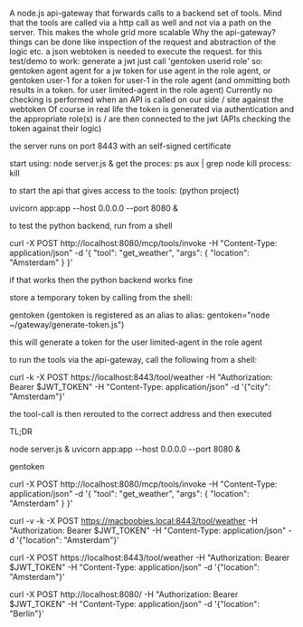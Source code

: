 A node.js api-gateway that forwards calls to a backend set of tools.
Mind that the tools are called via a http call as well and not via a path on the server. 
This makes the whole grid more scalable
Why the api-gateway? things can be done like inspection of the request and abstraction of the logic etc.
a json webtoken is needed to execute the request. 
for this test/demo to work: generate a jwt just call 'gentoken userid role' so: gentoken agent agent for a jw token for use agent in the role agent, or gentoken user-1 for a token for user-1 in the role agent (and ommitting both results in a token. for user limited-agent in the role agent)
Currently no checking is performed when an API is called on our side / site against the webtoken
Of course in real life the token is generated via authentication and the appropriate role(s) is / are then connected to the jwt (APIs checking the token against their logic)

the server runs on port 8443 with an self-signed certificate

start using: node server.js &
get the proces: ps aux | grep node
kill process: kill <pid>

to start the api that gives access to the tools: (python project)

uvicorn app:app --host 0.0.0.0 --port 8080 &


to test the python backend, run from a shell

curl -X POST http://localhost:8080/mcp/tools/invoke   -H "Content-Type: application/json"   -d '{
    "tool": "get_weather",
    "args": {
      "location": "Amsterdam"
    }
  }'


if that works then the python backend works fine

store a temporary token by calling from the shell:

gentoken (gentoken is registered as an alias to alias: gentoken="node ~/gateway/generate-token.js")

this will generate a token for the user limited-agent in the role agent

to run the tools via the api-gateway, call the following from a shell:

  curl -k -X POST https://localhost:8443/tool/weather   -H "Authorization: Bearer $JWT_TOKEN"   -H "Content-Type: application/json"   -d '{"city": "Amsterdam"}'


the tool-call is then rerouted to the correct address and then executed


TL;DR

<!--start api-gateway and backend: -->
node server.js &
uvicorn app:app --host 0.0.0.0 --port 8080 &


<!--generate a token -->
gentoken


<!-- test both backend and frontend -->
curl -X POST http://localhost:8080/mcp/tools/invoke   -H "Content-Type: application/json"   -d '{
    "tool": "get_weather",
    "args": {
      "location": "Amsterdam"
    }
  }'



curl -v -k -X POST https://macboobies.local:8443/tool/weather   -H "Authorization: Bearer $JWT_TOKEN"   -H "Content-Type: application/json"   -d '{"location": "Amsterdam"}'

 curl -X POST https://localhost:8443/tool/weather   -H "Authorization: Bearer $JWT_TOKEN"   -H "Content-Type: application/json"   -d '{"location": "Amsterdam"}'


curl -X POST http://localhost:8080/   -H "Authorization: Bearer $JWT_TOKEN"   -H "Content-Type: application/json"   -d '{"location": "Berlin"}'



